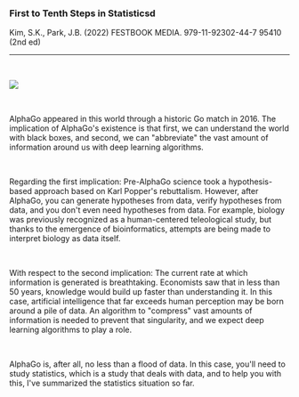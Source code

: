 ### **First to Tenth Steps in Statisticsd** 

Kim, S.K., Park, J.B. (2022) FESTBOOK MEDIA. 979-11-92302-44-7 95410 (2nd ed)

---

<br>


[![](https://github.com/JB243/jb243.github.io/blob/master/_posts/1.png?raw=true)](http://www.yes24.com/Product/Goods/108232912)

<br>


AlphaGo appeared in this world through a historic Go match in 2016. The implication of AlphaGo's existence is that first, we can understand the world with black boxes, and second, we can "abbreviate" the vast amount of information around us with deep learning algorithms.

<br>

Regarding the first implication:
Pre-AlphaGo science took a hypothesis-based approach based on Karl Popper's rebuttalism. However, after AlphaGo, you can generate hypotheses from data, verify hypotheses from data, and you don't even need hypotheses from data. For example, biology was previously recognized as a human-centered teleological study, but thanks to the emergence of bioinformatics, attempts are being made to interpret biology as data itself.
 
 <br>

 
With respect to the second implication:
The current rate at which information is generated is breathtaking. Economists saw that in less than 50 years, knowledge would build up faster than understanding it. In this case, artificial intelligence that far exceeds human perception may be born around a pile of data. An algorithm to "compress" vast amounts of information is needed to prevent that singularity, and we expect deep learning algorithms to play a role.
 
 <br>
 
AlphaGo is, after all, no less than a flood of data. In this case, you'll need to study statistics, which is a study that deals with data, and to help you with this, I've summarized the statistics situation so far.
